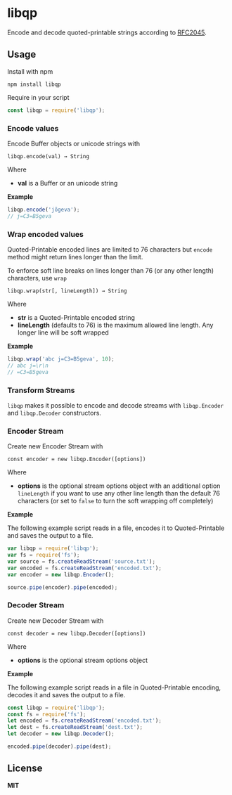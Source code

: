 # libqp

Encode and decode quoted-printable strings according to [RFC2045](http://tools.ietf.org/html/rfc2045#section-6.7).

## Usage

Install with npm

```
npm install libqp
```

Require in your script

```javascript
const libqp = require('libqp');
```

### Encode values

Encode Buffer objects or unicode strings with

```
libqp.encode(val) → String
```

Where

-   **val** is a Buffer or an unicode string

**Example**

```javascript
libqp.encode('jõgeva');
// j=C3=B5geva
```

### Wrap encoded values

Quoted-Printable encoded lines are limited to 76 characters but `encode` method might return lines longer than the limit.

To enforce soft line breaks on lines longer than 76 (or any other length) characters, use `wrap`

```
libqp.wrap(str[, lineLength]) → String
```

Where

-   **str** is a Quoted-Printable encoded string
-   **lineLength** (defaults to 76) is the maximum allowed line length. Any longer line will be soft wrapped

**Example**

```javascript
libqp.wrap('abc j=C3=B5geva', 10);
// abc j=\r\n
// =C3=B5geva
```

### Transform Streams

`libqp` makes it possible to encode and decode streams with `libqp.Encoder` and `libqp.Decoder` constructors.

### Encoder Stream

Create new Encoder Stream with

```
const encoder = new libqp.Encoder([options])
```

Where

-   **options** is the optional stream options object with an additional option `lineLength` if you want to use any other line length than the default 76 characters (or set to `false` to turn the soft wrapping off completely)

**Example**

The following example script reads in a file, encodes it to Quoted-Printable and saves the output to a file.

```javascript
var libqp = require('libqp');
var fs = require('fs');
var source = fs.createReadStream('source.txt');
var encoded = fs.createReadStream('encoded.txt');
var encoder = new libqp.Encoder();

source.pipe(encoder).pipe(encoded);
```

### Decoder Stream

Create new Decoder Stream with

```
const decoder = new libqp.Decoder([options])
```

Where

-   **options** is the optional stream options object

**Example**

The following example script reads in a file in Quoted-Printable encoding, decodes it and saves the output to a file.

```javascript
const libqp = require('libqp');
const fs = require('fs');
let encoded = fs.createReadStream('encoded.txt');
let dest = fs.createReadStream('dest.txt');
let decoder = new libqp.Decoder();

encoded.pipe(decoder).pipe(dest);
```

## License

**MIT**
